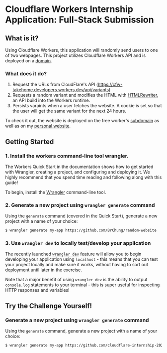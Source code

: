 # Cloudflare Workers Internship Application: Full-Stack Submission

## What is it?

Using Cloudflare Workers, this application will randomly send users to one of two webpages. This project utilizes Cloudflare Workers API and is deployed on a [domain](http://random.brianchung.co).

### What does it do?

1. Request the URLs from CloudFlare's API (https://cfw-takehome.developers.workers.dev/api/variants)
2. Requests a random variant and modifies the HTML with [HTMLRewriter](https://developers.cloudflare.com/workers/reference/apis/html-rewriter/), an API build into the Workers runtime.
3. Persists varaints when a user fetches the website. A cookie is set so that the user will get the same variant for the next 24 hours.

To check it out, the website is deployed on the free worker's [subdomain](https://fullstack-intern-challenge.random-website.workers.dev/) as well as on my [personal website](http://random.brianchung.co).

## Getting Started

### 1. Install the workers command-line tool wrangler.

The Workers Quick Start in the documentation shows how to get started with Wrangler, creating a project, and configuring and deploying it. We highly recommend that you spend time reading and following along with this guide!

To begin, install the [Wrangler](https://github.com/cloudflare/wrangler) command-line tool.

### 2. Generate a new project using `wrangler generate` command

Using the `generate` command (covered in the Quick Start), generate a new project with a name of your choice:

```sh
$ wrangler generate my-app https://github.com/BrChung/random-website
```

### 3. Use `wrangler dev` to locally test/develop your application

The recently launched [`wrangler dev`](https://github.com/cloudflare/wrangler#-dev) feature will allow you to begin developing your application using `localhost` - this means that you can test your project locally and make sure it works, without having to sort out deployment until later in the exercise.

Note that a major benefit of using `wrangler dev` is the ability to output `console.log` statements to your terminal - this is super useful for inspecting HTTP responses and variables!

## Try the Challenge Yourself!

### Generate a new project using `wrangler generate` command

Using the `generate` command, generate a new project with a name of your choice:

```sh
$ wrangler generate my-app https://github.com/cloudflare-internship-2020/internship-application-fullstack
```
